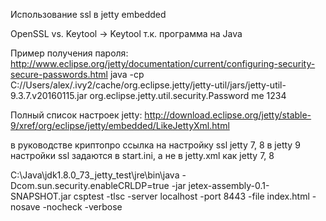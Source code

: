 Использование ssl в jetty embedded


OpenSSL vs. Keytool -> Keytool т.к. программа на Java

Пример получения пароля:
http://www.eclipse.org/jetty/documentation/current/configuring-security-secure-passwords.html
java -cp C://Users/alex/.ivy2/cache/org.eclipse.jetty/jetty-util/jars/jetty-util-9.3.7.v20160115.jar org.eclipse.jetty.util.security.Password me 1234

Полный список настроек jetty:
http://download.eclipse.org/jetty/stable-9/xref/org/eclipse/jetty/embedded/LikeJettyXml.html

в руководстве криптопро ссылка на настройку ssl jetty 7, 8
в jetty 9 настройки ssl задаются в start.ini, а не в jetty.xml как jetty 7, 8

C:\Java\jdk1.8.0_73_jetty_test\jre\bin\java -Dcom.sun.security.enableCRLDP=true -jar jetex-assembly-0.1-SNAPSHOT.jar
csptest -tlsc -server localhost -port 8443 -file index.html -nosave -nocheck -verbose
